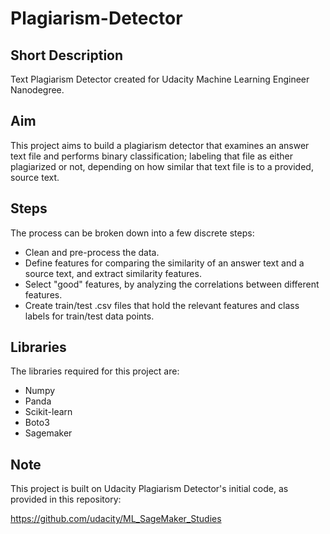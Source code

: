 # Plagiarism-Detector

## Short Description

Text Plagiarism Detector created for Udacity Machine Learning Engineer Nanodegree.

## Aim

This project aims to build a plagiarism detector that examines an answer text file and performs binary classification; labeling that file as either plagiarized or not, depending on how similar that text file is to a provided, source text.

## Steps

The process can be broken down into a few discrete steps:

* Clean and pre-process the data.
* Define features for comparing the similarity of an answer text and a source text, and extract similarity features.
* Select "good" features, by analyzing the correlations between different features.
* Create train/test .csv files that hold the relevant features and class labels for train/test data points.


## Libraries

The libraries required for this project are:

* Numpy
* Panda
* Scikit-learn
* Boto3
* Sagemaker


## Note

This project is built on Udacity Plagiarism Detector's initial code, as provided in this repository: 

https://github.com/udacity/ML_SageMaker_Studies

